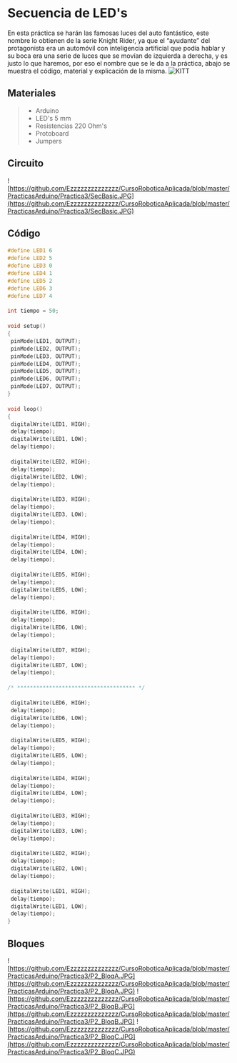 # Secuencia de LED's

En esta práctica se harán las famosas luces del auto fantástico, este nombre lo obtienen de la serie Knight Rider, ya que el “ayudante” del protagonista era un automóvil con inteligencia artificial que podía hablar y su boca era una serie de luces que se movían de izquierda a derecha, y es justo lo que haremos, por eso el nombre que se le da a la práctica, abajo se muestra el código, material y explicación de la misma.
![KITT](http://31.media.tumblr.com/tumblr_mb84bj2Cqy1rpmo4ho1_r1_500.gif)

## Materiales 
> - Arduino
> - LED's 5 mm 
> - Resistencias 220 Ohm's
> - Protoboard
> - Jumpers

## Circuito

![https://github.com/Ezzzzzzzzzzzzzz/CursoRoboticaAplicada/blob/master/PracticasArduino/Practica3/SecBasic.JPG](https://github.com/Ezzzzzzzzzzzzzz/CursoRoboticaAplicada/blob/master/PracticasArduino/Practica3/SecBasic.JPG)

## Código
 ```c
#define LED1 6
#define LED2 5
#define LED3 0
#define LED4 1
#define LED5 2
#define LED6 3
#define LED7 4

int tiempo = 50;

void setup()
{
  pinMode(LED1, OUTPUT);
  pinMode(LED2, OUTPUT);
  pinMode(LED3, OUTPUT);
  pinMode(LED4, OUTPUT);
  pinMode(LED5, OUTPUT);
  pinMode(LED6, OUTPUT);
  pinMode(LED7, OUTPUT);
}

void loop()
{
  digitalWrite(LED1, HIGH);
  delay(tiempo); 
  digitalWrite(LED1, LOW);
  delay(tiempo); 
  
  digitalWrite(LED2, HIGH);
  delay(tiempo); 
  digitalWrite(LED2, LOW);
  delay(tiempo); 
  
  digitalWrite(LED3, HIGH);
  delay(tiempo); 
  digitalWrite(LED3, LOW);
  delay(tiempo); 
  
  digitalWrite(LED4, HIGH);
  delay(tiempo); 
  digitalWrite(LED4, LOW);
  delay(tiempo); 
  
  digitalWrite(LED5, HIGH);
  delay(tiempo); 
  digitalWrite(LED5, LOW);
  delay(tiempo); 
  
  digitalWrite(LED6, HIGH);
  delay(tiempo); 
  digitalWrite(LED6, LOW);
  delay(tiempo); 
  
  digitalWrite(LED7, HIGH);
  delay(tiempo); 
  digitalWrite(LED7, LOW);
  delay(tiempo); 
  
/* ************************************* */

  digitalWrite(LED6, HIGH);
  delay(tiempo); 
  digitalWrite(LED6, LOW);
  delay(tiempo); 
  
  digitalWrite(LED5, HIGH);
  delay(tiempo); 
  digitalWrite(LED5, LOW);
  delay(tiempo); 
  
  digitalWrite(LED4, HIGH);
  delay(tiempo); 
  digitalWrite(LED4, LOW);
  delay(tiempo); 
  
  digitalWrite(LED3, HIGH);
  delay(tiempo); 
  digitalWrite(LED3, LOW);
  delay(tiempo); 
  
  digitalWrite(LED2, HIGH);
  delay(tiempo); 
  digitalWrite(LED2, LOW);
  delay(tiempo); 
  
  digitalWrite(LED1, HIGH);
  delay(tiempo); 
  digitalWrite(LED1, LOW);
  delay(tiempo); 
}
```

## Bloques
![https://github.com/Ezzzzzzzzzzzzzz/CursoRoboticaAplicada/blob/master/PracticasArduino/Practica3/P2_BloqA.JPG](https://github.com/Ezzzzzzzzzzzzzz/CursoRoboticaAplicada/blob/master/PracticasArduino/Practica3/P2_BloqA.JPG)
![https://github.com/Ezzzzzzzzzzzzzz/CursoRoboticaAplicada/blob/master/PracticasArduino/Practica3/P2_BloqB.JPG](https://github.com/Ezzzzzzzzzzzzzz/CursoRoboticaAplicada/blob/master/PracticasArduino/Practica3/P2_BloqB.JPG)
![https://github.com/Ezzzzzzzzzzzzzz/CursoRoboticaAplicada/blob/master/PracticasArduino/Practica3/P2_BloqC.JPG](https://github.com/Ezzzzzzzzzzzzzz/CursoRoboticaAplicada/blob/master/PracticasArduino/Practica3/P2_BloqC.JPG)
<!--stackedit_data:
eyJoaXN0b3J5IjpbMTExMDk0OTQ3MywtMTI1MDEyMjkwMyw3Mj
czNjEzNzYsNzMzNzA4Njk0XX0=
-->
